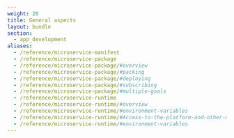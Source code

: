 ```yaml
---
weight: 20
title: General aspects
layout: bundle
section: 
  - app_development
aliases:
  - /reference/microservice-manifest
  - /reference/microservice-package
  - /reference/microservice-package/#overview
  - /reference/microservice-package/#packing
  - /reference/microservice-package/#deploying
  - /reference/microservice-package/#subscribing
  - /reference/microservice-package/#multiple-goals
  - /reference/microservice-runtime
  - /reference/microservice-runtime/#overview
  - /reference/microservice-runtime/#environment-variables
  - /reference/microservice-runtime/#Access-to-the-platform-and-other-microservices
  - /reference/microservice-runtime/#environment-variables
---
```

